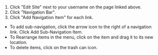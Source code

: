 1. Click "Edit Site" next to your username on the page linked above.  
2. Click "Navigation Bar".  
3. Click "Add Navigation Item" for each link.  
  
- To add sub-navigation, click the arrow icon to the right of a navigation link. Click Add Sub-Navigation Item.  
- To Rearrange items in the menu, click on the item and drag it to its new location.  
- To delete items, click on the trash can icon.

